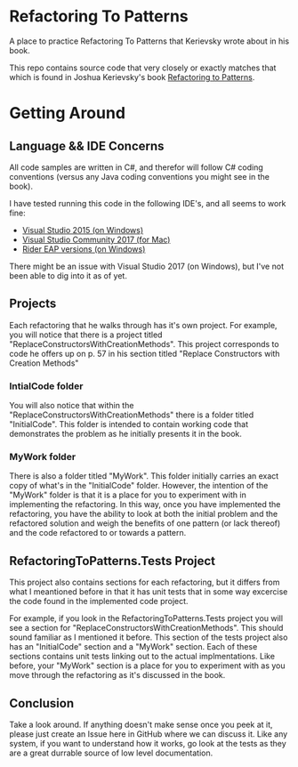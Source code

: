 # Refactoring To Patterns
A place to practice Refactoring To Patterns that Kerievsky wrote about in his book.

This repo contains source code that very closely or exactly matches that which is found in Joshua Kerievsky's book [Refactoring to Patterns](https://www.amazon.com/Refactoring-Patterns-Joshua-Kerievsky/dp/0321213351).

# Getting Around

## Language && IDE Concerns
All code samples are written in C#, and therefor will follow C# coding conventions (versus any Java coding conventions you might see in the book).

I have tested running this code in the following IDE's, and all seems to work fine:
* [Visual Studio 2015 (on Windows)](https://www.visualstudio.com/vs/older-downloads/)
* [Visual Studio Community 2017 (for Mac)](https://www.visualstudio.com/vs/visual-studio-mac/)
* [Rider EAP versions (on Windows)](https://www.jetbrains.com/rider/)

There might be an issue with Visual Studio 2017 (on Windows), but I've not been able to dig into it as of yet.

## Projects
Each refactoring that he walks through has it's own project. For example, you will notice that there is a project titled "ReplaceConstructorsWithCreationMethods". This project corresponds to code he offers up on p. 57 in his section titled "Replace Constructors with Creation Methods"

### IntialCode folder
You will also notice that within the "ReplaceConstructorsWithCreationMethods" there is a folder titled "InitialCode". This folder is intended to contain working code that demonstrates the problem as he initially presents it in the book.

### MyWork folder
There is also a folder titled "MyWork". This folder initially carries an exact copy of what's in the "InitialCode" folder. However, the intention of the "MyWork" folder is that it is a place for you to experiment with in implementing the refactoring. In this way, once you have implemented the refactoring, you have the ability to look at both the initial problem and the refactored solution and weigh the benefits of one pattern (or lack thereof) and the code refactored to or towards a pattern.

## RefactoringToPatterns.Tests Project

This project also contains sections for each refactoring, but it differs from what I meantioned before in that it has unit tests that in
some way excercise the code found in the implemented code project.

For example, if you look in the RefactoringToPatterns.Tests project you will see a section for "ReplaceConstructorsWithCreationMethods". This should sound familiar as I mentioned it before. This section of the tests project also has an "InitialCode" section and a "MyWork" section. Each of these sections contains unit tests linking out to the actual implmentations. Like before, your "MyWork" section is a place for you to experiment with as you move through the refactoring as it's discussed in the book.

## Conclusion

Take a look around. If anything doesn't make sense once you peek at it, please just create an Issue here in GitHub where we
can discuss it. Like any system, if you want to understand how it works, go look at the tests as they are a great durrable source of low level documentation.
